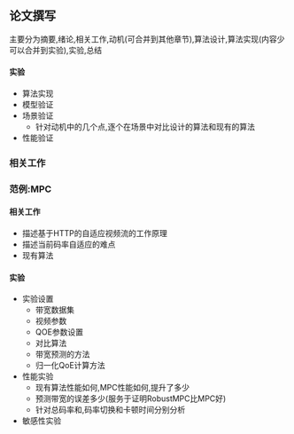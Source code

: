 ## 论文撰写

主要分为摘要,绪论,相关工作,动机(可合并到其他章节),算法设计,算法实现(内容少可以合并到实验),实验,总结

#### 实验

- 算法实现
- 模型验证
- 场景验证
  - 针对动机中的几个点,逐个在场景中对比设计的算法和现有的算法
- 性能验证



### 相关工作

### 范例:MPC

#### 相关工作

- 描述基于HTTP的自适应视频流的工作原理
- 描述当前码率自适应的难点
- 现有算法

#### 实验

- 实验设置
  - 带宽数据集
  - 视频参数
  - QOE参数设置
  - 对比算法
  - 带宽预测的方法
  - 归一化QoE计算方法
- 性能实验
  - 现有算法性能如何,MPC性能如何,提升了多少
  - 预测带宽的误差多少(服务于证明RobustMPC比MPC好)
  - 针对总码率和,码率切换和卡顿时间分别分析
- 敏感性实验

